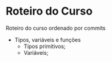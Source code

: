 # Roteiro do Curso
Roteiro do curso ordenado por commits

* Tipos, variáveis e funções
  + Tipos primitivos;
  + Variáveis;